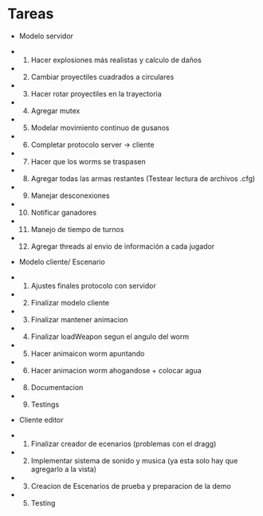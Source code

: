﻿# Tareas
- Modelo servidor
- 1) Hacer explosiones más realistas y calculo de daños
- 2) Cambiar proyectiles cuadrados a circulares
- 3) Hacer rotar proyectiles en la trayectoria
- 4) Agregar mutex
- 5) Modelar movimiento continuo de gusanos
- 6) Completar protocolo server -> cliente
- 7) Hacer que los worms se traspasen
- 8) Agregar todas las armas restantes (Testear lectura de archivos .cfg)
- 9) Manejar desconexiones
- 10) Notificar ganadores
- 11) Manejo de tiempo de turnos
- 12) Agregar threads al envio de información a cada jugador



- Modelo cliente/ Escenario
- 1) Ajustes finales protocolo con servidor
- 2) Finalizar modelo cliente
- 3) Finalizar mantener animacion
- 4) Finalizar loadWeapon segun el angulo del worm
- 5) Hacer animaicon worm apuntando
- 6) Hacer animacion worm ahogandose + colocar agua
- 8) Documentacion
- 9) Testings

- Cliente editor
- 1) Finalizar creador de ecenarios (problemas con el dragg)
- 2) Implementar sistema de sonido y musica (ya esta solo hay que agregarlo a la vista)
- 3) Creacion de Escenarios de prueba y preparacion de la demo
- 5) Testing
